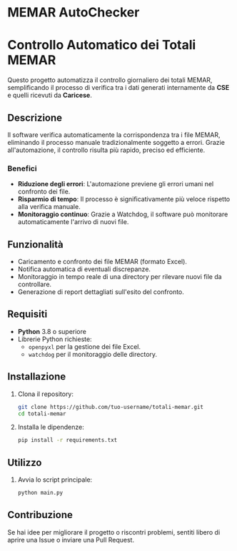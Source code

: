 # MEMAR AutoChecker

# Controllo Automatico dei Totali MEMAR

Questo progetto automatizza il controllo giornaliero dei totali MEMAR, semplificando il processo di verifica tra i dati generati internamente da **CSE** e quelli ricevuti da **Caricese**.

## Descrizione

Il software verifica automaticamente la corrispondenza tra i file MEMAR, eliminando il processo manuale tradizionalmente soggetto a errori. Grazie all'automazione, il controllo risulta più rapido, preciso ed efficiente.

### Benefici

- **Riduzione degli errori**: L'automazione previene gli errori umani nel confronto dei file.
- **Risparmio di tempo**: Il processo è significativamente più veloce rispetto alla verifica manuale.
- **Monitoraggio continuo**: Grazie a Watchdog, il software può monitorare automaticamente l'arrivo di nuovi file.

## Funzionalità

- Caricamento e confronto dei file MEMAR (formato Excel).
- Notifica automatica di eventuali discrepanze.
- Monitoraggio in tempo reale di una directory per rilevare nuovi file da controllare.
- Generazione di report dettagliati sull'esito del confronto.

## Requisiti

- **Python** 3.8 o superiore
- Librerie Python richieste:
  - `openpyxl` per la gestione dei file Excel.
  - `watchdog` per il monitoraggio delle directory.

## Installazione

1. Clona il repository:
   ```bash
   git clone https://github.com/tuo-username/totali-memar.git
   cd totali-memar
2. Installa le dipendenze:
   ```bash
   pip install -r requirements.txt

## Utilizzo
1. Avvia lo script principale:
   ```bash
   python main.py

## Contribuzione
Se hai idee per migliorare il progetto o riscontri problemi, sentiti libero di aprire una Issue o inviare una Pull Request. 


   

